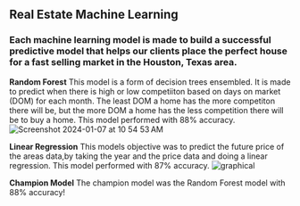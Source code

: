 ## Real Estate Machine Learning 
### Each machine learning model is made to build a successful predictive model that helps our clients place the perfect house for a fast selling market in the Houston, Texas area.

**Random Forest**
This model is a form of decision trees ensembled. It is made to predict when there is high or low competiiton based on days on market (DOM) for each month. The least DOM a home has the more competiton there will be, but the more DOM a home has the less competition there will be to buy a home. This model performed with 88% accuracy.
![Screenshot 2024-01-07 at 10 54 53 AM](https://github.com/carebear4ever/Capstone-2-Machine-Learning/assets/141070883/838b3e26-46b1-4fde-a90f-e158827c7a0b)

**Linear Regression**
This models objective was to predict the future price of the areas data,by taking the year and the price data and doing a linear regression. This model performed with 87% accuracy. 
![graphical](https://github.com/carebear4ever/Capstone-2-Machine-Learning/assets/141070883/86b786ef-0ba3-447e-82f3-27184507deb6)

**Champion Model**
The champion model was the Random Forest model with 88% accuracy!

